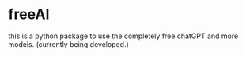 # freeAI
this is a python package to use the completely free chatGPT and more models.
(currently being developed.)

